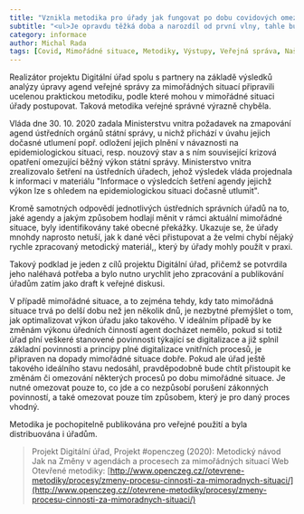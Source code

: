 ```yaml
---
title: "Vznikla metodika pro úřady jak fungovat po dobu covidových omezení"
subtitle: "<ul>Je opravdu těžká doba a narozdíl od první vlny, tahle bude zdá se delší a bude mít i víc dopadů.<li>Úřady často neví, jak za mimořádných situací mají správné fungovat, aby zároveň neporušily svoje povinnosti.<li>V rámci projektu Digitální úřad tedy vznikla metodika.</ul>"
category: informace
author: Michal Rada
tags: [Covid, Mimořádné situace, Metodiky, Výstupy, Veřejná správa, Naše práce, digiúřad]
---
```


Realizátor projektu Digitální úřad spolu s partnery na základě výsledků analýzy úpravy agend veřejné správy za mimořádných situací připravili ucelenou praktickou metodiku, podle které mohou v mimořádné situaci úřady postupovat. Taková metodika veŕejné správné výrazně chyběla.

Vláda dne 30. 10. 2020 zadala Ministerstvu vnitra požadavek na zmapování agend ústředních orgánů státní správy, u nichž přichází v úvahu jejich dočasné utlumení popř. odložení jejich plnění v návaznosti na epidemiologickou situaci, resp. nouzový stav a s ním související krizová opatření omezující běžný výkon státní správy. Ministerstvo vnitra zrealizovalo šetření na ústředních úřadech, jehož výsledek vláda projednala k informaci v materiálu "Informace o výsledcích šetření agendy jejichž výkon lze s ohledem na epidemiologickou situaci dočasně utlumit".

Kromě samotných odpovědí jednotlivých ústředních správních úřadů na to, jaké agendy a jakým způsobem hodlají měnit v rámci aktuální mimořádné situace, byly identifikovány také obecné překážky. Ukazuje se, že úřady mnohdy naprosto netuší, jak k dané věci přistupovat a že velmi chybí nějaký rychle zpracovaný metodický materiál,, který by úřady mohly použít v praxi.

Takový podklad je jeden z cílů projektu Digitální úřad, přičemž se potvrdila jeho naléhavá potřeba a bylo nutno urychlit jeho zpracování a publikování úřadům zatím jako draft k veřejné diskusi.

V případě mimořádné situace, a to zejména tehdy, kdy tato mimořádná situace trvá po delší dobu než jen několik dnů, je nezbytné přemýšlet o tom, jak optimalizovat výkon úřadu jako takového. V ideálním případě by ke změnám výkonu úředních činností agent docházet nemělo, pokud si totiž úřad plní veškeré stanovené povinnosti týkající se digitalizace a již splnil základní povinnosti a principy plné digitalizace vnitřních procesů, je připraven na dopady mimořádné situace dobře. Pokud ale úřad ještě takového ideálního stavu nedosáhl, pravděpodobně bude chtít přistoupit ke změnám či omezování některých procesů po dobu mimořádné situace. Je nutné omezovat pouze to, co jde a co nezpůsobí porušení zákonných povinností, a také omezovat pouze tím způsobem, který je pro daný proces vhodný.

Metodika je pochopitelně publikována pro veřejné použití a byla distribuována i úřadům.

> Projekt Digitální úřad, Projekt #openczeg (2020): Metodický návod Jak na Změny v agendách a procesech za mimořádných situací  Web Otevřené metodiky: [http://www.openczeg.cz//otevrene-metodiky/procesy/zmeny-procesu-cinnosti-za-mimoradnych-situaci/](http://www.openczeg.cz//otevrene-metodiky/procesy/zmeny-procesu-cinnosti-za-mimoradnych-situaci/)